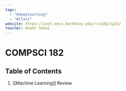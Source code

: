 ```yaml
---
tags:
  - "#deeplearning"
  - "#class"
website: https://inst.eecs.berkeley.edu/~cs182/sp23/
teacher: Anant Sahai
---
```

# COMPSCI 182

## Table of Contents

1. [[Machine Learning]] Review
